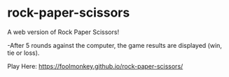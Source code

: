# rock-paper-scissors
A web version of Rock Paper Scissors!

-After 5 rounds against the computer, the game results are displayed (win, tie or loss).

Play Here: https://foolmonkey.github.io/rock-paper-scissors/
